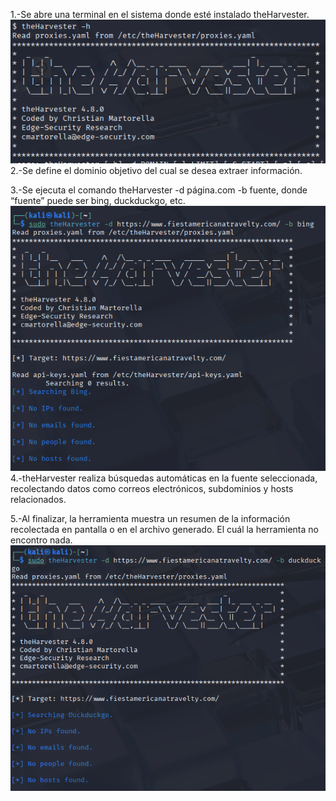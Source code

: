 1.-Se abre una terminal en el sistema donde esté instalado theHarvester.
![alt text](image.png)
2.-Se define el dominio objetivo del cual se desea extraer información.

3.-Se ejecuta el comando theHarvester -d página.com -b fuente, donde “fuente” puede ser bing, duckduckgo, etc.
![alt text](image-1.png)
4.-theHarvester realiza búsquedas automáticas en la fuente seleccionada, recolectando datos como correos electrónicos, subdominios y hosts relacionados.

5.-Al finalizar, la herramienta muestra un resumen de la información recolectada en pantalla o en el archivo generado. El cuál la herramienta no encontro nada.
![alt text](image-2.png)
